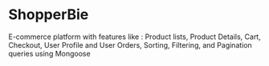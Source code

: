 # ShopperBie
E-commerce platform with features like : Product lists, Product Details, Cart, Checkout, User Profile and User Orders, Sorting, Filtering, and Pagination queries using Mongoose
